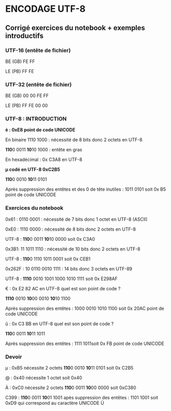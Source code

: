 # ENCODAGE UTF-8



## Corrigé exercices du notebook  + exemples introductifs



### UTF-16 (entête de fichier)

BE (GB) FE FF

LE (PB) FF FE



### UTF-32 (entête de fichier)

BE (GB) 00 00 FE FF

LE (PB) FF FE 00 00



### UTF-8 : INTRODUCTION

**è : 0xE8 point de code UNICODE**

En binaire 1110 1000 : nécessité de 8 bits donc 2 octets en UTF-8

**110**0 0011 **10**10 1000 : entête en gras

En hexadécimal : 0x C3A8 en UTF-8



**µ codé en UTF-8  0xC2B5**

**110**0 0010 **10**11 0101

Après suppression des entêtes et des 0 de tête inutiles : 1011 0101 soit 0x B5 point de code UNICODE



### Exercices du notebook

0x61 : 0110 0001 : nécessité de 7 bits donc 1 octet en UTF-8 (ASCII)



0xE0 : 1110 0000 : nécessité de 8 bits donc 2 octets en UTF-8

UTF-8 : **110**0 0011 **10**10 0000 soit 0x C3A0



0x3B1: 11 1011 1110 : nécessité de 10 bits donc 2 octets en UTF-8

UTF-8 : **110**0 1110 1011 0001 soit 0x CEB1



0x262F : 10 0110 0010 1111 : 14 bits donc 3 octets en UTF-89

UTF-8 : **1110** 0010 1001 1000 1010 1111 soit 0x E298AF



€ : 0x E2 82 AC en UTF-8 quel est son point de code ?

**1110** 0010 **10**00 0010 **10**10 1100

Après suppression des entêtes : 1000 0010 1010 1100 soit 0x 20AC point de code UNICODE



û : 0x C3 BB en UTF-8 quel est son point de code ?

**110**0 0011 **10**11 1011

Après suppression des entêtes : 1111 1011soit 0x FB point de code UNICODE



### Devoir

µ : 0xB5 nécessite 2 octets **110**0 0010 **10**11 0101 soit 0x C2B5



@ : 0x40 nécessite 1 octet soit 0x40



À : 0xC0 nécessite 2 octets **110**0 0011 **10**00 0000 soit 0xC380



C399 : **110**0 0011 **10**01 1001 apès suppression des entêtes : 1101 1001 soit 0xD9 qui correspond au caractère UNICODE Ù

